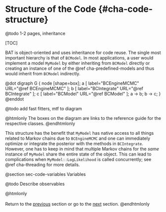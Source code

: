 Structure of the Code {#cha-code-structure}
=====================

@todo 1-2 pages, inheritance

[TOC]

BAT is object-oriented and uses inheritance for code reuse. The single
most important hierarchy is that of `BCModel`. In most applications, a
user would implement a model `MyModel` by either inheriting from
`BCModel` directly or creating an instance of one of the @ref
cha-predefined-models and thus would inherit from `BCModel`
indirectly.

@dot
digraph G {
    node [shape=box];
    a [ label="BCEngineMCMC" URL="@ref BCEngineMCMC" ];
    b [ label="BCIntegrate"  URL="@ref BCIntegrate" ];
    c [ label="BCModel"      URL="@ref BCModel" ];
    a -> b; b -> c;
}
@enddot

@todo add fast fitters, mtf to diagram

@htmlonly
The boxes on the diagram are links to the reference guide for the respective classes.
@endhtmlonly

This structure has the benefit that `MyModel` has native access to all
things related to Markov chains due to `BCEngineMCMC` and one can
immediately optimize or integrate the posterior with the methods in
`BCIntegrate`. However, one has to keep in mind that multiple Markov
chains for the *same* instance of `MyModel` share the entire state of
the object. This can lead to complications when
`MyModel::LogLikelihood` is called concurrently; see @ref
cha-threading for more details.

@section sec-code-variables Variables

@todo Describe observables

@htmlonly
<br/><br/>
Return to the <a href="cha-predefined-models.html">previous</a> section or go to the
<a href="cha-output.html">next</a> section.
@endhtmlonly
